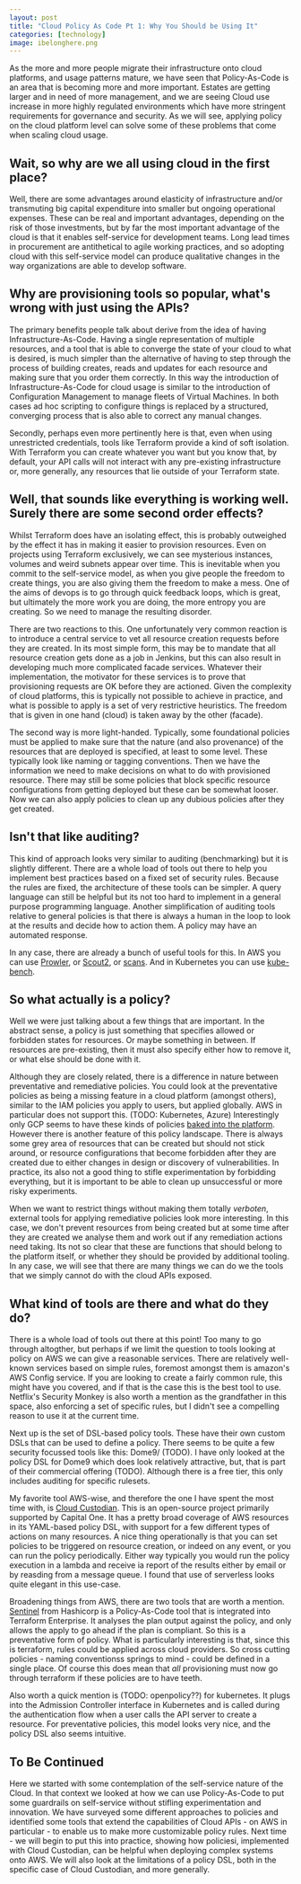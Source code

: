 ```yaml
---
layout: post
title: "Cloud Policy As Code Pt 1: Why You Should be Using It"
categories: [technology]
image: ibelonghere.png
---
```


As the more and more people migrate their infrastructure onto cloud platforms, and usage patterns mature, we have seen that Policy-As-Code is an area that is becoming more and more important. Estates are getting larger and in need of more management, and we are seeing Cloud use increase in more highly regulated environments which have more stringent requirements for governance and security. As we will see, applying policy on the cloud platform level can solve some of these problems that come when scaling cloud usage. 

## Wait, so why are we all using cloud in the first place? 

Well, there are some advantages around elasticity of infrastructure and/or transmuting big capital expenditure into smaller but ongoing operational expenses. These can be real and important advantages, depending on the risk of those investments, but by far the most important advantage of the cloud is that it enables self-service for development teams. Long lead times in procurement are antithetical to agile working practices, and so adopting cloud with this self-service model can produce qualitative changes in the way organizations are able to develop software. 

## Why are provisioning tools so popular, what's wrong with just using the APIs?

The primary benefits people talk about derive from the idea of having Infrastructure-As-Code. Having a single representation of multiple resources, and a tool that is able to converge the state of your cloud to what is desired, is much simpler than the alternative of having to step through the process of building creates, reads and updates for each resource and making sure that you order them correctly. In this way the introduction of Infrastructure-As-Code for cloud usage is similar to the introduction of Configuration Management to manage fleets of Virtual Machines. In both cases ad hoc scripting to configure things is replaced by a structured, converging process that is also able to correct any manual changes.  

Secondly, perhaps even more pertinently here is that, even when using unrestricted credentials, tools like Terraform provide a kind of soft isolation. With Terraform you can create whatever you want but you know that, by default, your API calls will not interact with any pre-existing infrastructure or, more generally, any resources that lie outside of your Terraform state.  

## Well, that sounds like everything is working well. Surely there are some second order effects?

Whilst Terraform does have an isolating effect, this is probably outweighed by the effect it has in making it easier to provision resources. Even on projects using Terraform exclusively, we can see mysterious instances, volumes and weird subnets appear over time. This is inevitable when you commit to the self-service model, as when you give people the freedom to create things, you are also giving them the freedom to make a mess. One of the aims of devops is to go through quick feedback loops, which is great, but ultimately the more work you are doing, the more entropy you are creating. So we need to manage the resulting disorder. 

There are two reactions to this. One unfortunately very common reaction is to introduce a central service to vet all resource creation requests before they are created. In its most simple form, this may be to mandate that all resource creation gets done as a job in Jenkins, but this can also result in developing much more complicated facade services. Whatever their implementation, the motivator for these services is to prove that provisioning requests are OK before they are actioned. Given the complexity of cloud platforms, this is typically not possible to achieve in practice, and what is possible to apply is a set of very restrictive heuristics. The freedom that is given in one hand (cloud) is taken away by the other (facade).  

The second way is more light-handed. Typically, some foundational policies must be applied to make sure that the nature (and also provenance) of the resources that are deployed is specified, at least to some level. These typically look like naming or tagging conventions. Then we have the information we need to make decisions on what to do with provisioned resource. There may still be some policies that block specific resource configurations from getting deployed but these can be somewhat looser. Now we can also apply policies to clean up any dubious policies after they get created.  

## Isn't that like auditing?

This kind of approach looks very similar to auditing (benchmarking) but it is slightly different. There are a whole load of tools out there to help you implement best practices based on a fixed set of security rules. Because the rules are fixed, the architecture of these tools can be simpler. A query language can still be helpful but its not too hard to implement in a general purpose programming language. Another simplification of auditing tools relative to general policies is that there is always a human in the loop to look at the results and decide how to action them. A policy may have an automated response. 

In any case, there are already a bunch of useful tools for this. In AWS you can use [Prowler](https://github.com/Alfresco/prowler), or [Scout2](https://github.com/nccgroup/Scout2), or [scans](https://github.com/cloudsploit/scans). And in Kubernetes you can use [kube-bench](TODO).

## So what actually is a policy?

Well we were just talking about a few things that are important. In the abstract sense, a policy is just something that specifies allowed or forbidden states for resources. Or maybe something in between. If resources are pre-existing, then it must also specify either how to remove it, or what else should be done with it. 

Although they are closely related, there is a difference in nature between preventative and remediative policies. You could look at the preventative policies as being a missing feature in a cloud platform (amongst others), similar to the IAM policies you apply to users, but applied globally. AWS in particular does not support this. (TODO: Kubernetes, Azure) Interestingly only GCP seems to have these kinds of policies [baked into the platform](https://cloud.google.com/resource-manager/docs/organization-policy/understanding-policies). However there is another feature of this policy landscape. There is always some grey area of resources that can be created but should not stick around, or resource configurations that become forbidden after they are created due to either changes in design or discovery of vulnerabilities. In practice, its also not a good thing to stifle experimentation by forbidding everything, but it is important to be able to clean up unsuccessful or more risky experiments.

When we want to restrict things without making them totally *verboten*, external tools for applying remediative policies look more interesting. In this case, we don't prevent resources from being created but at some time after they are created we analyse them and work out if any remediation actions need taking. Its not so clear that these are functions that should belong to the platform itself, or whether they should be provided by additional tooling. In any case, we will see that there are many things we can do we the tools that we simply cannot do with the cloud APIs exposed. 

## What kind of tools are there and what do they do?

There is a whole load of tools out there at this point! Too many to go through altogther, but perhaps if we limit the question to tools looking at policy on AWS we can give a reasonable services. There are relatively well-known services based on simple rules, foremost amongst them is amazon's AWS Config service. If you are looking to create a fairly common rule, this might have you covered, and if that is the case this is the best tool to use. Netflix's Security Monkey is also worth a mention as the grandfather in this space, also enforcing a set of specific rules, but I didn't see a compelling reason to use it at the current time.

Next up is the set of DSL-based policy tools. These have their own custom DSLs that can be used to define a policy. There seems to be quite a few security focussed tools like this: Dome9/ (TODO). I have only looked at the policy DSL for Dome9 which does look relatively attractive, but, that is part of their commercial offering (TODO). Although there is a free tier, this only includes auditing for specific rulesets.

My favorite tool AWS-wise, and therefore the one I have spent the most time with, is [Cloud Custodian](). This is an open-source project primarily supported by Capital One. It has a pretty broad coverage of AWS resources in its YAML-based policy DSL, with support for a few different types of actions on many resources. A nice thing operationally is that you can set policies to be triggered on resource creation, or indeed on any event, or you can run the policy periodically. Either way typically you would run the policy execution in a lambda and receive ia report of the results either by email or by reasding from a message queue. I found that use of serverless looks quite elegant in this use-case.

Broadening things from AWS, there are two tools that are worth a mention. [Sentinel](TODO) from Hashicorp is a Policy-As-Code tool that is integrated into Terraform Enterprise. It analyses the plan output against the policy, and only allows the apply to go ahead if the plan is compliant. So this is a preventative form of policy. What is particularly interesting is that, since this is terraform, rules could be applied across cloud providers. So cross cutting policies - naming conventionss springs to mind - could be defined in a single place. Of course this does mean that *all* provisioning must now go through terraform if these policies are to have teeth.

Also worth a quick mention is (TODO: openpolicy??) for kubernetes. It plugs into the Admission Controller interface in Kubernetes and is called during the authentication flow when a user calls the API server to create a resource. For preventative policies, this model looks very nice, and the policy DSL also seems intuitive. 

## To Be Continued

Here we started with some contemplation of the self-service nature of the Cloud. In that context we looked at how we can use Policy-As-Code to put some guardrails on self-service without stifling experimentation and innovation. We have surveyed some different approaches to policies and identified some tools that extend the capabilities of Cloud APIs - on AWS in particular - to enable us to make more customizable policy rules. Next time - we will begin to put this into practice, showing how policiesi, implemented with Cloud Custodian, can be helpful when deploying complex systems onto AWS. We will also look at the limitations of a policy DSL, both in the specific case of Cloud Custodian, and more generally. 
